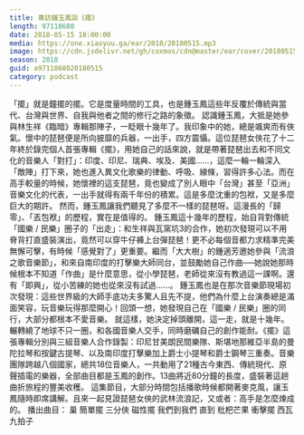 ```yaml
---
title: 專訪鍾玉鳳談《擺》
length: 97118680
date: 2018-05-15 18:00:00
media: https://one.xiaoyuu.ga/ear/2018/20180515.mp3
image: https://cdn.jsdelivr.net/gh/coxmos/cdn@master/ear/cover/20180515.jpeg
season: 2018
guid: a9711868020180515
category: podcast
---
```


「擺」就是鐘擺的擺。它是度量時間的工具，也是鍾玉鳳這些年反覆於傳統與當代、台灣與世界、自我與他者之間的修行之路的象徵。
認識鍾玉鳳，大抵是她參與林生祥《臨暗》專輯那陣子，一眨眼十幾年了。我印象中的她，總是颯爽而有俠氣。懷中的琵琶便是所向披靡的兵器，一出手，四方震懾。這位琵琶女俠花了十二年終於錄完個人首張專輯《擺》，用她自己的話來說，就是帶著琵琶出去和不同文化的音樂人「對打」：印度、印尼、瑞典、埃及、美國……，這麼一輪一輪深入「敵陣」打下來，她也進入異文化歌樂的律動、呼吸、線條，習得許多心法。而在高手較量的時候，她懷裡的這支琵琶，竟也變成了別人眼中「台灣」甚至「亞洲」音樂文化的代表，一出手就得有兩千年份的積累。這是多麼沈重的包袱，又是多麼巨大的期許。
然而，鍾玉鳳讓我們聽見了多麼不一樣的琵琶呀。這漫長的「歸零」、「丟包袱」的歷程，實在是值得的。
鍾玉鳳這十幾年的歷程，始自背對傳統「國樂 / 民樂」圈子的「出走」：和生祥與瓦窯坑3的合作，她初次發現可以不用脊背打直盛裝演出，竟然可以穿牛仔褲上台彈琵琶！更不必每個音都力求精準完美無懈可擊，有時候「感覺對了」更重要。繼而「大大樹」的鍾適芳邀她參與「流浪之歌音樂節」，和來自南印度的打擊樂大師同台，並鼓勵她自己作曲──她說她那時候根本不知道「作曲」是什麼意思，從小學琵琶，老師從來沒有教過這一課啊。還有「即興」，從小苦練的她也從來沒有試過……。
鍾玉鳳也是在那次音樂節現場初次發現：這些世界級的大師手底功夫多驚人且先不提，他們為什麼上台演奏總是滿面笑容，玩音樂玩得那麼開心！回頭一想，她發現自己在「國樂 / 民樂」圈的同行，大部分都根本不愛音樂。
就這樣，她決定掉頭離開，這一走，就是十幾年。輾轉繞了地球不只一圈，和各國音樂人交手，同時磨礪自己的創作能耐。《擺》這張專輯分別與三組音樂人合作錄製：印尼甘美朗民間樂隊、斯堪地那維亞半島的曼陀拉琴和按鍵古提琴、以及南印度打擊樂加上爵士小提琴和爵士鋼琴三重奏。音樂團隊跨越八個國家，總共18位音樂人，一共動用了21種古今東西、傳統現代、原聲插電的樂器，全部曲目都是玉鳳的創作。13曲將近80分鐘的長度，盛裝著這趟曲折旅程的豐美收穫。
這集節目，大部分時間包括播歌時候都開著麥克風，讓玉鳳隨時即席講解。且來一起見證琵琶女俠的武林流浪記，又或者：高手是怎麼煉成的。
播出曲目：
巢
簡單擺
三分俠
磁性擺
我們到我們
直到
枇杷芒果
衝擊擺
西瓦
九拍子

